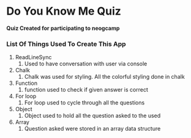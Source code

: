 # Do You Know Me Quiz

__Quiz Created for participating to neogcamp__


### List Of Things Used To Create This App

1. ReadLineSync
    1. Used to have conversation with user via console
1. Chalk
   1. Chalk was used for styling. All the colorful styling done in chalk
1. Function
    1. function used to check if given answer is correct 
1. For loop
    1. For loop used to cycle through all the questions
1. Object
    1. Object used to hold all the question asked to the used
1. Array 
    1. Question asked were stored in an array data structure


